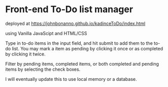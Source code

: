 # Front-end To-Do list manager
deployed at https://johnbonanno.github.io/kadinceToDo/index.html


using Vanilla JavaScipt and HTML/CSS

Type in to-do items in the input field, and hit submit to add them to the to-do list.
You may mark a item as pending by clicking it once or as completed by clicking it twice.

Filter by pending items, completed items, or both completed and pending items by selecting the check boxes.

I will eventually update this to use local memory or a database. 
